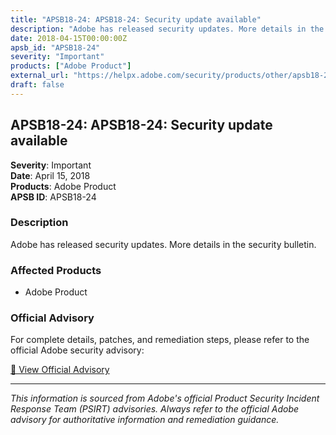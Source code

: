 ```yaml
---
title: "APSB18-24: APSB18-24: Security update available"
description: "Adobe has released security updates. More details in the security bulletin."
date: 2018-04-15T00:00:00Z
apsb_id: "APSB18-24"
severity: "Important"
products: ["Adobe Product"]
external_url: "https://helpx.adobe.com/security/products/other/apsb18-24.html"
draft: false
---
```


## APSB18-24: APSB18-24: Security update available

**Severity**: Important  
**Date**: April 15, 2018  
**Products**: Adobe Product  
**APSB ID**: APSB18-24

### Description

Adobe has released security updates. More details in the security bulletin.

### Affected Products

- Adobe Product


### Official Advisory

For complete details, patches, and remediation steps, please refer to the official Adobe security advisory:

[🔗 View Official Advisory](https://helpx.adobe.com/security/products/other/apsb18-24.html)

---

*This information is sourced from Adobe's official Product Security Incident Response Team (PSIRT) advisories. Always refer to the official Adobe advisory for authoritative information and remediation guidance.*
